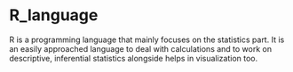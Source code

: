 # R_language
R is a programming language that mainly focuses on the statistics part. It is an easily approached language to deal with calculations and to work on descriptive, inferential statistics alongside helps in visualization too.
